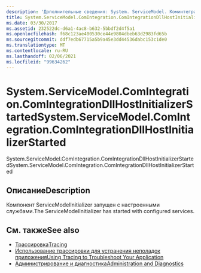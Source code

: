 ```yaml
---
description: 'Дополнительные сведения: System. ServiceModel. Коминтегратион. Коминтегратиондллхостинитиализерстартед'
title: System.ServiceModel.ComIntegration.ComIntegrationDllHostInitializerStarted
ms.date: 03/30/2017
ms.assetid: 232522dc-d6a1-4ac8-b632-5bbdf2d4f5a1
ms.openlocfilehash: f68c123ae400530ce44e9804dbeb63d2983fd65b
ms.sourcegitcommit: ddf7edb67715a5b9a45e3dd44536dabc153c1de0
ms.translationtype: MT
ms.contentlocale: ru-RU
ms.lasthandoff: 02/06/2021
ms.locfileid: "99634262"
---
```

# <a name="systemservicemodelcomintegrationcomintegrationdllhostinitializerstarted"></a><span data-ttu-id="355d0-103">System.ServiceModel.ComIntegration.ComIntegrationDllHostInitializerStarted</span><span class="sxs-lookup"><span data-stu-id="355d0-103">System.ServiceModel.ComIntegration.ComIntegrationDllHostInitializerStarted</span></span>

<span data-ttu-id="355d0-104">System.ServiceModel.ComIntegration.ComIntegrationDllHostInitializerStarted</span><span class="sxs-lookup"><span data-stu-id="355d0-104">System.ServiceModel.ComIntegration.ComIntegrationDllHostInitializerStarted</span></span>  
  
## <a name="description"></a><span data-ttu-id="355d0-105">Описание</span><span class="sxs-lookup"><span data-stu-id="355d0-105">Description</span></span>  

 <span data-ttu-id="355d0-106">Компонент ServiceModelInitializer запущен с настроенными службами.</span><span class="sxs-lookup"><span data-stu-id="355d0-106">The ServiceModelInitializer has started with configured services.</span></span>  
  
## <a name="see-also"></a><span data-ttu-id="355d0-107">См. также</span><span class="sxs-lookup"><span data-stu-id="355d0-107">See also</span></span>

- [<span data-ttu-id="355d0-108">Трассировка</span><span class="sxs-lookup"><span data-stu-id="355d0-108">Tracing</span></span>](index.md)
- [<span data-ttu-id="355d0-109">Использование трассировки для устранения неполадок приложения</span><span class="sxs-lookup"><span data-stu-id="355d0-109">Using Tracing to Troubleshoot Your Application</span></span>](using-tracing-to-troubleshoot-your-application.md)
- [<span data-ttu-id="355d0-110">Администрирование и диагностика</span><span class="sxs-lookup"><span data-stu-id="355d0-110">Administration and Diagnostics</span></span>](../index.md)
